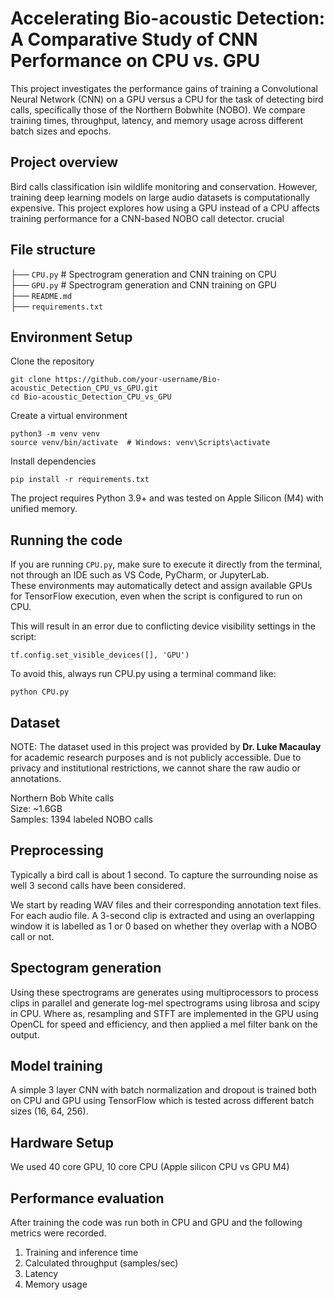 # Accelerating Bio-acoustic Detection: A Comparative Study of CNN Performance on CPU vs. GPU

This project investigates the performance gains of training a Convolutional Neural Network (CNN) on a GPU versus a CPU for the task of detecting bird calls, specifically those of the Northern Bobwhite (NOBO). We compare training times, throughput, latency, and memory usage across different batch sizes and epochs.

## Project overview
Bird calls classification isin wildlife monitoring and conservation. However, training deep learning models on large audio datasets is computationally expensive. This project explores how using a GPU instead of a CPU affects training performance for a CNN-based NOBO call detector. crucial 

## File structure
├── `CPU.py` # Spectrogram generation and CNN training on CPU \
├── `GPU.py` # Spectrogram generation and CNN training on GPU\
├── `README.md` \
├── `requirements.txt`

## Environment Setup
Clone the repository

```
git clone https://github.com/your-username/Bio-acoustic_Detection_CPU_vs_GPU.git
cd Bio-acoustic_Detection_CPU_vs_GPU 
```

Create a virtual environment

```
python3 -m venv venv
source venv/bin/activate  # Windows: venv\Scripts\activate
```

Install dependencies

```
pip install -r requirements.txt
```

The project requires Python 3.9+ and was tested on Apple Silicon (M4) with unified memory.

## Running the code

If you are running `CPU.py`, make sure to execute it directly from the terminal, not through an IDE such as VS Code, PyCharm, or JupyterLab. \
These environments may automatically detect and assign available GPUs for TensorFlow execution, even when the script is configured to run on CPU. 

This will result in an error due to conflicting device visibility settings in the script:

```
tf.config.set_visible_devices([], 'GPU')
```

To avoid this, always run CPU.py using a terminal command like:

```
python CPU.py
```

## Dataset
NOTE: The dataset used in this project was provided by **Dr. Luke Macaulay** for academic research purposes and is not publicly accessible. Due to privacy and institutional restrictions, we cannot share the raw audio or annotations.

Northern Bob White calls \
Size: ~1.6GB \
Samples: 1394 labeled NOBO calls

## Preprocessing
Typically a bird call is about 1 second. To capture the surrounding noise as well 3 second calls have been considered.  

We start by reading WAV files and their corresponding annotation text files. For each audio file. A 3-second clip is extracted and using an overlapping window it is labelled as 1 or 0 based on whether they overlap with a NOBO call or not.


 ## Spectogram generation
 Using these spectrograms are generates using multiprocessors to process clips in parallel and generate log-mel spectrograms using librosa and scipy in CPU. Where as,  resampling and STFT are implemented in the GPU using OpenCL for speed and efficiency, and then applied a mel filter bank on the output.

 ## Model training
 A simple 3 layer CNN with batch normalization and dropout is trained both on CPU and GPU using TensorFlow which is tested across different batch sizes (16, 64, 256).

 ## Hardware Setup
 We used 40 core GPU, 10 core CPU (Apple silicon CPU vs GPU M4)

 ## Performance evaluation
After training the code was run both in CPU and GPU and the following metrics were recorded.
1. Training and inference time 
2. Calculated throughput (samples/sec) 
3. Latency
4. Memory usage

